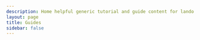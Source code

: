 ```yaml
---
description: Home helpful generic tutorial and guide content for lando
layout: page
title: Guides
sidebar: false
---
```

<VPLCollectionPage>
  <VPLCollectionPageTitle>
    <template #title>
      Guides
    </template>
    <template #lead>
      Some general purporse Lando tutorials and guides
    </template>
  </VPLCollectionPageTitle>
  <VPLCollectionPageTags v-model="tags" />
  <VPLCollectionItems :tags="tags" :items="pages"/>
</VPLCollectionPage>

<script setup>
import {VPLCollectionPage, VPLCollectionPageTags, VPLCollectionPageTitle, VPLCollectionItems} from '@lando/vitepress-theme-default-plus';
import {useCollection} from '@lando/vitepress-theme-default-plus';

const {pages, tags} = useCollection('guide');
</script>

